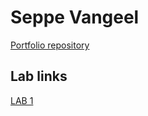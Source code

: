 # Seppe Vangeel

[Portfolio repository](https://github.com/seppevg/2imd-dev-portfolio)

## Lab links

[LAB 1](https://github.com/seppevg/2imd-dev-advanced-lab1)
